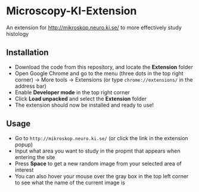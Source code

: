 # Microscopy-KI-Extension
An extension for http://mikroskop.neuro.ki.se/ to more effectively study histology
## Installation
* Download the code from this repository, and locate the **Extension** folder
* Open Google Chrome and go to the menu (three dots in the top right corner) -> More tools -> Extensions (or type `chrome://extensions/` in the address bar)
* Enable **Developer mode** in the top right corner
* Click **Load unpacked** and select the **Extension** folder
* The extension should now be installed and ready to use!
## Usage
* Go to `http://mikroskop.neuro.ki.se/` (or click the link in the extension popup)
* Input what area you want to study in the propmt that appears when entering the site
* Press **Space** to get a new random image from your selected area of interest
* You can also hover your mouse over the gray box in the top left corner to see what the name of the current image is